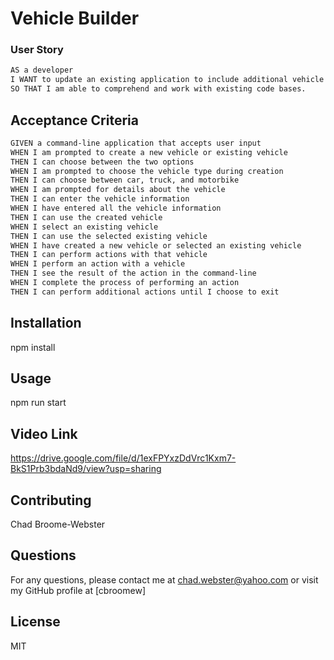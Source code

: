 # Vehicle Builder

### User Story

```md
AS a developer
I WANT to update an existing application to include additional vehicle types
SO THAT I am able to comprehend and work with existing code bases.
```

## Acceptance Criteria

```md
GIVEN a command-line application that accepts user input
WHEN I am prompted to create a new vehicle or existing vehicle
THEN I can choose between the two options
WHEN I am prompted to choose the vehicle type during creation
THEN I can choose between car, truck, and motorbike
WHEN I am prompted for details about the vehicle
THEN I can enter the vehicle information
WHEN I have entered all the vehicle information
THEN I can use the created vehicle
WHEN I select an existing vehicle
THEN I can use the selected existing vehicle
WHEN I have created a new vehicle or selected an existing vehicle
THEN I can perform actions with that vehicle
WHEN I perform an action with a vehicle
THEN I see the result of the action in the command-line
WHEN I complete the process of performing an action
THEN I can perform additional actions until I choose to exit
```

## Installation
npm install

## Usage
npm run start

## Video Link
https://drive.google.com/file/d/1exFPYxzDdVrc1Kxm7-BkS1Prb3bdaNd9/view?usp=sharing

## Contributing
Chad Broome-Webster

## Questions
For any questions, please contact me at chad.webster@yahoo.com or visit my GitHub profile at [cbroomew]

## License
MIT
